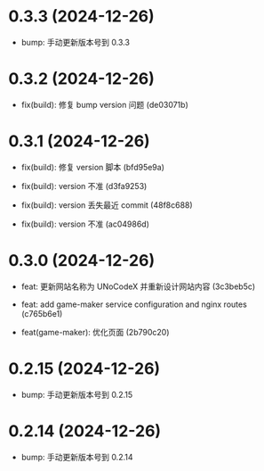 # 0.3.3 (2024-12-26)

* bump: 手动更新版本号到 0.3.3

# 0.3.2 (2024-12-26)

* fix(build): 修复 bump version 问题  (de03071b)

# 0.3.1 (2024-12-26)

* fix(build): 修复 version 脚本  (bfd95e9a)

* fix(build): version 不准  (d3fa9253)

* fix(build): version 丢失最近 commit  (48f8c688)

* fix(build): version 不准  (ac04986d)

# 0.3.0 (2024-12-26)

* feat: 更新网站名称为 UNoCodeX 并重新设计网站内容 (3c3beb5c)

* feat: add game-maker service configuration and nginx routes (c765b6e1)

* feat(game-maker): 优化页面 (2b790c20)

# 0.2.15 (2024-12-26)

* bump: 手动更新版本号到 0.2.15

# 0.2.14 (2024-12-26)

* bump: 手动更新版本号到 0.2.14


